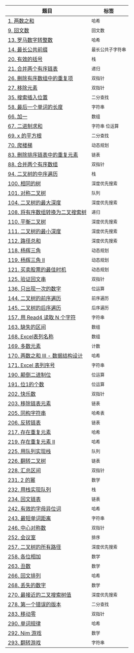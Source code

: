 | 题目  |  标签 |
| ------------- | ------------- |
| [1. 两数之和](src/two-sum/two-sum.md)  | `哈希`  |
| [9. 回文数](src/palindrome-number/palindrome-number.md)  | `回文数`  |
| [13. 罗马数字转整数](src/roman-to-integer/roman-to-integer.md)  | `哈希`  |
| [14. 最长公共前缀](src/longest-common-prefix/longest-common-prefix.md)  | `最长公共子字符串`  |
| [20. 有效的括号](src/valid-parentheses/valid-parentheses.md)  | `栈`  |
| [21. 合并两个有序链表](src/merge-two-sorted-lists/merge-two-sorted-lists.md)  | `递归`  |
| [26. 删除有序数组中的重复项](src/remove-duplicates-from-sorted-array/remove-duplicates-from-sorted-array.md)  | `双指针`  |
| [27. 移除元素](src/remove-element/remove-element.md)  | `双指针`  |
| [35. 搜索插入位置](src/search-insert-position/search-insert-position.md)  | `二分查找`  |
| [58. 最后一个单词的长度](src/length-of-last-word/length-of-last-word.md)  | `字符串`  |
| [66. 加一](src/plus-one/plus-one.md)  | `数组`  |
| [67. 二进制求和](src/add-binary/add-binary.md)  | `字符串` `位运算`  |
| [69. x 的平方根 ](src/sqrtx/sqrtx.md)  | `二分查找`   |
| [70. 爬楼梯](src/climbing-stairs/climbing-stairs.md)  | `动态规划`   |
| [83. 删除排序链表中的重复元素](src/remove-duplicates-from-sorted-list/remove-duplicates-from-sorted-list.md)  | `链表`   |
| [88. 合并两个有序数组](src/merge-sorted-array/merge-sorted-array.md)  | `双指针`   |
| [94. 二叉树的中序遍历](src/binary-tree-inorder-traversal/binary-tree-inorder-traversal.md)  | `栈`   |
| [100. 相同的树](src/same-tree/same-tree.md)  | `深度优先搜索`   |
| [101. 对称二叉树](src/symmetric-tree/symmetric-tree.md)  | `队列`   |
| [104. 二叉树的最大深度](src/maximum-depth-of-binary-tree/maximum-depth-of-binary-tree.md) | `深度优先搜索` |
| [108. 将有序数组转换为二叉搜索树](src/convert-sorted-array-to-binary-search-tree/convert-sorted-array-to-binary-search-tree.md) | `递归` |
| [110. 平衡二叉树](src/balanced-binary-tree/balanced-binary-tree.md) | `深度优先搜索` |
| [111. 二叉树的最小深度](src/minimum-depth-of-binary-tree/minimum-depth-of-binary-tree.md) | `深度优先搜索` |
| [112. 路径总和](src/path-sum/path-sum.md) | `深度优先搜索` |
| [118. 杨辉三角](src/pascals-triangle/pascals-triangle.md) | `动态规划` |
| [119. 杨辉三角 II](src/pascals-triangle-ii/pascals-triangle-ii.md) | `动态规划` |
| [121. 买卖股票的最佳时机](src/best-time-to-buy-and-sell-stock/best-time-to-buy-and-sell-stock.md) | `动态规划` |
| [125. 验证回文串](src/valid-palindrome/valid-palindrome.md) | `双指针` |
| [136. 只出现一次的数字](src/single-number/single-number.md) | `位运算` |
| [144. 二叉树的前序遍历](src/binary-tree-preorder-traversal/binary-tree-preorder-traversal.md) | `前序遍历` |
| [145. 二叉树的后序遍历](src/binary-tree-postorder-traversal/binary-tree-postorder-traversal.md) | `后序遍历` |
| [157. 用 Read4 读取 N 个字符](src/read-n-characters-given-read4/read-n-characters-given-read4.md) | `字符串` |
| [163. 缺失的区间](src/missing-ranges/missing-ranges.md) | `数组` |
| [168. Excel表列名称](src/excel-sheet-column-title/excel-sheet-column-title.md) | `数组` |
| [169. 多数元素](src/majority-element/majority-element.md) | `计数` |
| [170. 两数之和 III - 数据结构设计](src/two-sum-iii-data-structure-design/two-sum-iii-data-structure-design.md) | `哈希` |
| [171. Excel 表列序号](src/excel-sheet-column-number/excel-sheet-column-number.md) | `字符串` |
| [190. 颠倒二进制位](src/reverse-bits/reverse-bits.md) | `位运算` |
| [191. 位1的个数](src/number-of-1-bits/number-of-1-bits.md) | `位运算` |
| [202. 快乐数](src/happy-number/happy-number.md) | `双指针` |
| [203. 移除链表元素](src/remove-linked-list-elements/remove-linked-list-elements.md) | `链表` |
| [205. 同构字符串](src/isomorphic-strings/isomorphic-strings.md) | `哈希表` |
| [206. 反转链表](src/reverse-linked-list/reverse-linked-list.md) | `链表` |
| [217. 存在重复元素](src/contains-duplicate/contains-duplicate.md) | `哈希` |
| [219. 存在重复元素 II](src/contains-duplicate-ii/contains-duplicate-ii.md) | `哈希` |
| [225. 用队列实现栈](src/implement-stack-using-queues/implement-stack-using-queues.md) | `队列` |
| [226. 翻转二叉树](src/invert-binary-tree/invert-binary-tree.md) | `链表` |
| [228. 汇总区间](src/summary-ranges/summary-ranges.md) | `双指针` |
| [231. 2 的幂](src/power-of-two/power-of-two.md) | `数学` |
| [232. 用栈实现队列](src/implement-queue-using-stacks/implement-queue-using-stacks.md) | `栈` |
| [234. 回文链表](src/palindrome-linked-list/palindrome-linked-list.md) | `链表` |
| [242. 有效的字母异位词](src/valid-anagram/valid-anagram.md) | `哈希` |
| [243. 最短单词距离](src/shortest-word-distance/shortest-word-distance.md) | `字符串` |
| [246. 中心对称数](src/strobogrammatic-number/strobogrammatic-number.md) | `双指针` |
| [252. 会议室](src/meeting-rooms/meeting-rooms.md) | `排序` |
| [257. 二叉树的所有路径](src/binary-tree-paths/binary-tree-paths.md) | `深度优先搜索` |
| [258. 各位相加](src/add-digits/add-digits.md) | `数学` |
| [263. 丑数](src/ugly-number/ugly-number.md) | `数学` |
| [266. 回文排列](src/palindrome-permutation/palindrome-permutation.md) | `哈希` |
| [268. 丢失的数字](src/missing-number/missing-number.md) | `数学` |
| [270. 最接近的二叉搜索树值](src/closest-binary-search-tree-value/closest-binary-search-tree-value.md) | `深度优先搜索` |
| [278. 第一个错误的版本](src/first-bad-version/first-bad-version.md) | `二分查找` |
| [283. 移动零](src/move-zeroes/move-zeroes.md) | `双指针` |
| [290. 单词规律](src/word-pattern/word-pattern.md) | `哈希` |
| [292. Nim 游戏](src/nim-game/nim-game.md) | `数学` |
| [293. 翻转游戏](src/flip-game/flip-game.md) | `字符串` |
